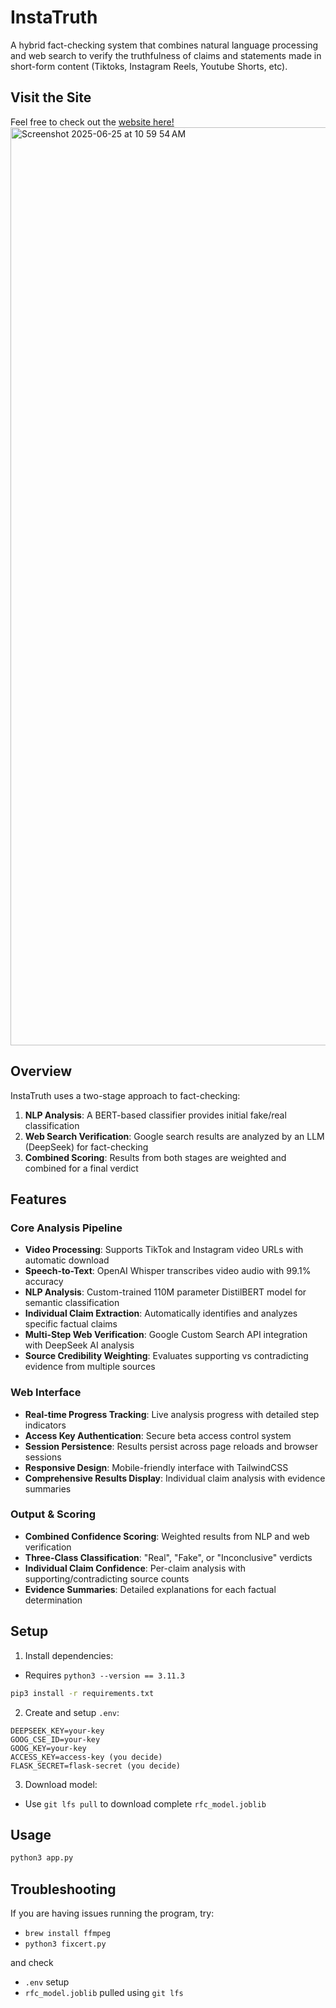# InstaTruth

A hybrid fact-checking system that combines natural language processing and web search to verify the truthfulness of claims and statements made in short-form content (Tiktoks, Instagram Reels, Youtube Shorts, etc).

## Visit the Site
Feel free to check out the [website here!](https://instatruth.app/)
<img width="1469" alt="Screenshot 2025-06-25 at 10 59 54 AM" src="https://github.com/user-attachments/assets/86789e37-2672-438f-86e4-c204e9251dd2" />




## Overview

InstaTruth uses a two-stage approach to fact-checking:
1. **NLP Analysis**: A BERT-based classifier provides initial fake/real classification
2. **Web Search Verification**: Google search results are analyzed by an LLM (DeepSeek) for fact-checking
3. **Combined Scoring**: Results from both stages are weighted and combined for a final verdict

## Features

### Core Analysis Pipeline
- **Video Processing**: Supports TikTok and Instagram video URLs with automatic download
- **Speech-to-Text**: OpenAI Whisper transcribes video audio with 99.1% accuracy
- **NLP Analysis**: Custom-trained 110M parameter DistilBERT model for semantic classification
- **Individual Claim Extraction**: Automatically identifies and analyzes specific factual claims
- **Multi-Step Web Verification**: Google Custom Search API integration with DeepSeek AI analysis
- **Source Credibility Weighting**: Evaluates supporting vs contradicting evidence from multiple sources

### Web Interface
- **Real-time Progress Tracking**: Live analysis progress with detailed step indicators
- **Access Key Authentication**: Secure beta access control system
- **Session Persistence**: Results persist across page reloads and browser sessions
- **Responsive Design**: Mobile-friendly interface with TailwindCSS
- **Comprehensive Results Display**: Individual claim analysis with evidence summaries

### Output & Scoring
- **Combined Confidence Scoring**: Weighted results from NLP and web verification
- **Three-Class Classification**: "Real", "Fake", or "Inconclusive" verdicts
- **Individual Claim Confidence**: Per-claim analysis with supporting/contradicting source counts
- **Evidence Summaries**: Detailed explanations for each factual determination

## Setup

1. Install dependencies:
- Requires `python3 --version == 3.11.3`
```bash
pip3 install -r requirements.txt
```

2. Create and setup `.env`:
```
DEEPSEEK_KEY=your-key
GOOG_CSE_ID=your-key
GOOG_KEY=your-key
ACCESS_KEY=access-key (you decide)
FLASK_SECRET=flask-secret (you decide)
```

3. Download model:
- Use `git lfs pull` to download complete `rfc_model.joblib`

## Usage

```bash
python3 app.py
```

## Troubleshooting
If you are having issues running the program, try:
- `brew install ffmpeg`
- `python3 fixcert.py`

and check
- `.env` setup
- `rfc_model.joblib` pulled using `git lfs`
